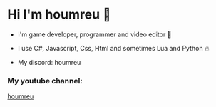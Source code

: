 # Hi I'm houmreu 👋

- I'm game developer, programmer and video editor 💙

- I use C#, Javascript, Css, Html and sometimes Lua and Python 🔥

- My discord: houmreu

### My youtube channel:
  [houmreu][youtube]


[youtube]: https://www.youtube.com/c/JÁHOUMR
